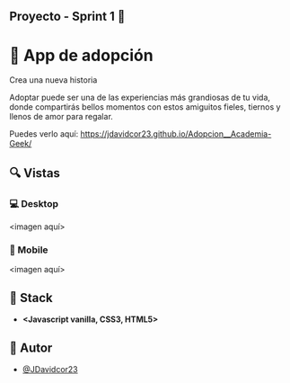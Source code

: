 ## Proyecto - Sprint 1 🙌

# 💎 App de adopción

Crea una nueva historia&nbsp; &nbsp; &nbsp;&nbsp;

Adoptar puede ser una de las experiencias más grandiosas de tu vida, donde compartirás bellos momentos con estos amiguitos fieles, tiernos y llenos de amor para regalar.

Puedes verlo aquí: <https://jdavidcor23.github.io/Adopcion__Academia-Geek/>

## 🔍 Vistas

### 💻 Desktop

<imagen aquí>

### 📱 Mobile

<imagen aquí>

## 📌 Stack

- **<Javascript vanilla, CSS3, HTML5>**

## 🌟 Autor

- **<Jorge David Diaz Cordero>**[@JDavidcor23](https://github.com/JDavidcor23)
